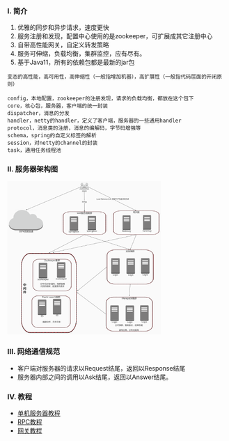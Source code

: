 ### Ⅰ. 简介

1. 优雅的同步和异步请求，速度更快
2. 服务注册和发现，配置中心使用的是zookeeper，可扩展成其它注册中心
3. 自带高性能网关，自定义转发策略
4. 服务可伸缩，负载均衡，集群监控，应有尽有。
4. 基于Java11，所有的依赖包都是最新的jar包

```关键词
变态的高性能，高可用性，高伸缩性（一般指增加机器），高扩展性（一般指代码层面的开闭原则）

config，本地配置，zookeeper的注册发现，请求的负载均衡，都放在这个包下
core，核心包，服务器，客户端的统一封装
dispatcher，消息的分发
handler，netty的handler，定义了客户端，服务器的一些通用handler
protocol，消息类的注册，消息的编解码，字节码增强等
schema，spring的自定义标签的解析
session，对netty的channel的封装
task，通用任务线程池
```

### Ⅱ. 服务器架构图

<img src="./../event/tooltip/general-game-architect.jpg" width="70%" height="70%" alt="服务器架构图"/><br/>

### Ⅲ. 网络通信规范

- 客户端对服务器的请求以Request结尾，返回以Response结尾
- 服务器内部之间的调用以Ask结尾，返回以Answer结尾。

### Ⅳ. 教程

- [单机服务器教程](src/test/java/com/zfoo/net/core/tcp/server/TcpServerTest.java)
- [RPC教程](src/test/java/com/zfoo/net/core/provider/ProviderTest.java)
- [网关教程](src/test/java/com/zfoo/net/core/gateway/GatewayTest.java)
